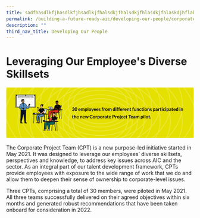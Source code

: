 ```yaml
---
title: sadfhasdlkfjhasdlkfjhsadlkjfhalsdkjfhalsdkjfhlasdkjfhlaskdjhflaksdjhflasdkjhflaksdjhflaskjhdf
permalink: /building-a-future-ready-aic/developing-our-people/corporate-project-team/
description: ""
third_nav_title: Developing Our People
---
```

# Leveraging Our Employee's Diverse Skillsets
![alt text](/images/highlight.png)

The Corporate Project Team (CPT) is a new purpose-led initiative started in May 2021. It was designed to leverage our employees’ diverse skillsets, perspectives and knowledge, to address key issues across AIC and the sector. As an integral part of our talent development framework, CPTs provide employees with exposure to the wide range of work that we do and allow them to deepen their sense of ownership to corporate-level issues.

Three CPTs, comprising a total of 30 members, were piloted in May 2021. All three teams successfully delivered on their agreed objectives within six months and generated robust recommendations that have been taken onboard for consideration in 2022.